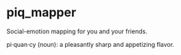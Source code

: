 # piq_mapper
Social-emotion mapping for you and your friends.

pi·quan·cy (noun): a pleasantly sharp and appetizing flavor.

